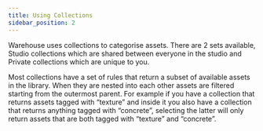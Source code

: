```yaml
---
title: Using Collections
sidebar_position: 2
---
```


Warehouse uses collections to categorise assets. There are 2 sets available, Studio collections which are shared between everyone in the studio and Private collections which are unique to you.

Most collections have a set of rules that return a subset of available assets in the library. When they are nested into each other assets are filtered starting from the outermost parent. For example if you have a collection that returns assets tagged with “texture” and inside it you also have a collection that returns anything tagged with “concrete”, selecting the latter will only return assets that are both tagged with “texture” and “concrete”.
